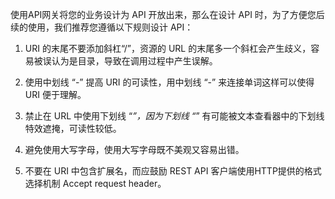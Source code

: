 使用API网关将您的业务设计为 API 开放出来，那么在设计 API 时，为了方便您后续的使用，我们推荐您遵循以下规则设计 API：

1. URI 的末尾不要添加斜杠“/”，资源的 URL 的末尾多一个斜杠会产生歧义，容易被误认为是目录，导致在调用过程中产生误解。

2. 使用中划线 “-” 提高 URI 的可读性，用中划线 “-” 来连接单词这样可以使得 URI 便于理解。

3. 禁止在 URL 中使用下划线 “_”，因为下划线 “_” 有可能被文本查看器中的下划线特效遮掩，可读性较低。

4. 避免使用大写字母，使用大写字母既不美观又容易出错。

5. 不要在 URI 中包含扩展名，而应鼓励 REST API 客户端使用HTTP提供的格式选择机制 Accept request header。
